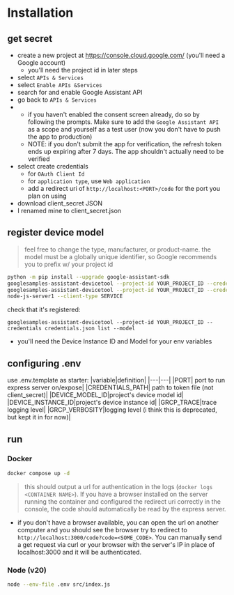 # Installation

## get secret

- create a new project at https://console.cloud.google.com/ (you'll need a Google account)
  - you'll need the project id in later steps
- select `APIs & Services`
- select `Enable APIs &Services`
- search for and enable Google Assistant API
- go back to `APIs & Services`
- - if you haven't enabled the consent screen already, do so by following the prompts. Make sure to add the `Google Assistant API` as a scope and yourself as a test user (now you don't have to push the app to production)
  - NOTE: if you don't submit the app for verification, the refresh token ends up expiring after 7 days. The app shouldn't actually need to be verified
- select create credentials
  - for `OAuth Client Id`
  - for `application type`, use `Web application`
  - add a redirect uri of `http://localhost:<PORT>/code` for the port you plan on using
- download client_secret JSON
- I renamed mine to client_secret.json

## register device model

> feel free to change the type, manufacturer, or product-name.
> the model must be a globally unique identifier, so Google recommends you to prefix w/ your project id

```sh
python -m pip install --upgrade google-assistant-sdk
googlesamples-assistant-devicetool --project-id YOUR_PROJECT_ID --credentials credentials.json register-model --model YOUR_PROJECT_ID-node-js-server1 --type LIGHT --manufacturer YOUR_NAME --product-name "Node JS Server"
googlesamples-assistant-devicetool --project-id YOUR_PROJECT_ID --credentials credentials.json register-device --device node-js-server --model YOUR_PROJECT_ID-
node-js-server1 --client-type SERVICE
```

check that it's registered:

```
googlesamples-assistant-devicetool --project-id YOUR_PROJECT_ID --credentials credentials.json list --model
```

- you'll need the Device Instance ID and Model for your env variables

## configuring .env

use .env.template as starter:
|variable|definition|
|---|---|
|PORT| port to run express server on/expose|
|CREDENTIALS_PATH| path to token file (not client_secret)|
|DEVICE_MODEL_ID|project's device model id|
|DEVICE_INSTANCE_ID|project's device instance id|
|GRCP_TRACE|trace logging level|
|GRCP_VERBOSITY|logging level (i think this is deprecated, but kept it in for now)|

## run

### Docker

```sh
docker compose up -d
```
> this should output a url for authentication in the logs (`docker logs <CONTAINER NAME>`). If you have a browser installed on the server running the container and configured the redirect uri correctly in the console, the code should automatically be read by the express server. 
- if you don't have a browser available, you can open the url on another computer and you should see the browser try to redirect to `http://localhost:3000/code?code=<SOME_CODE>`. You can manually send a get request via curl or your browser with the server's IP in place of localhost:3000 and it will be authenticated.

### Node (v20)

```sh
node --env-file .env src/index.js
```
